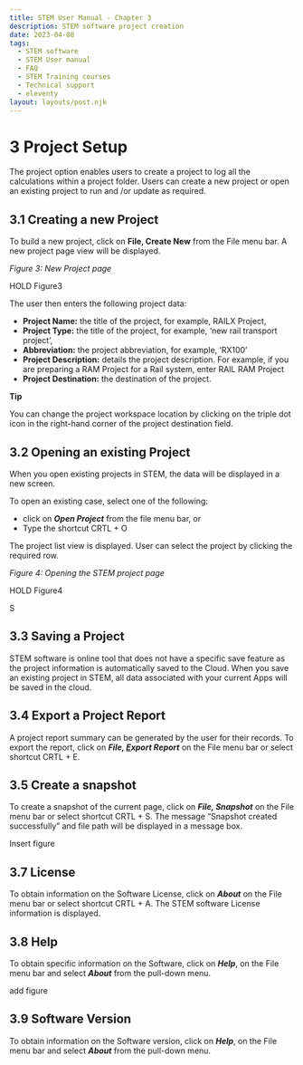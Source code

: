 ```yaml
---
title: STEM User Manual - Chapter 3
description: STEM software project creation
date: 2023-04-08
tags:
  - STEM software
  - STEM User manual
  - FAQ
  - STEM Training courses
  - Technical support
  - eleventy
layout: layouts/post.njk
---
```



# 3	Project Setup
The project option enables users to create a project to log all the calculations within a project folder. Users can create a new project or open an existing project to run and /or update as required.

## 3.1	Creating a new Project
To build a new project, click on **File, Create New** from the File menu bar. A new project page view will be displayed.

_Figure 3: New Project page_

HOLD Figure3

The user then enters the following project data:
* **Project Name:** the title of the project, for example, RAILX Project,
* **Project Type:** the title of the project, for example, ‘new rail transport project’,
* **Abbreviation:** the project abbreviation, for example, ‘RX100’
* **Project Description:** details the project description. For example, if you are preparing a RAM Project for a Rail system, enter RAIL RAM Project
* **Project Destination:** the destination of the project.

**Tip**

You can change the project workspace location by clicking on the triple dot icon in the right-hand corner of the project destination field.
## 3.2	Opening an existing Project
When you open existing projects in STEM, the data will be displayed in a new screen.

To open an existing case, select one of the following:
* click on ***Open Project*** from the file menu bar, or  
* Type the shortcut CRTL + O

The project list view is displayed. User can select the project by clicking the required row.

_Figure 4: Opening the STEM project page_

HOLD Figure4

S

## 3.3	Saving a Project
STEM software is online tool that does not have a specific save feature as the project information is automatically saved to the Cloud. When you save an existing project in STEM, all data associated with your current Apps will be saved in the cloud.


## 3.4	Export a Project Report

A project report summary can be generated by the user for their records.
To export the report, click on ***File, <u>E</u>xport Report*** on the File menu bar or select shortcut CRTL + E.




## 3.5	Create a snapshot
To create a snapshot of the current page, click on ***File, Snapshot*** on the File menu bar or select shortcut CRTL + S. The message “Snapshot created successfully” and file path will be displayed in a message box.

Insert figure

## 3.7	License
To obtain information on the Software License, click on ***About*** on the File menu bar or select shortcut CRTL + A.
The STEM software License information is displayed.



## 3.8	Help
To obtain specific information on the Software, click on ***Help***, on the File menu bar and select ***About*** from the pull-down menu.

add figure

## 3.9	Software Version
To obtain information on the Software version, click on ***Help***, on the File menu bar and select ***About*** from the pull-down menu.
